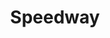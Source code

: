 ---
title: "Speedway"
url: /new-bern/speedway-drive-m-l-king-junior-boulevard/
shop: Lebensmittel
---